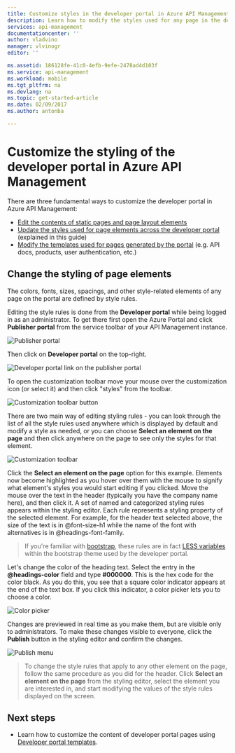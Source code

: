 ```yaml
---
title: Customize styles in the developer portal in Azure API Management | Microsoft Docs
description: Learn how to modify the styles used for any page in the developer portal in Azure API Management.
services: api-management
documentationcenter: ''
author: vladvino
manager: vlvinogr
editor: ''

ms.assetid: 186128fe-41c0-4efb-9efe-2478ad4d103f
ms.service: api-management
ms.workload: mobile
ms.tgt_pltfrm: na
ms.devlang: na
ms.topic: get-started-article
ms.date: 02/09/2017
ms.author: antonba

---
```

# Customize the styling of the developer portal in Azure API Management
There are three fundamental ways to customize the developer portal in Azure API Management:

* [Edit the contents of static pages and page layout elements][modify-content-layout]
* [Update the styles used for page elements across the developer portal][customize-styles] (explained in this guide)
* [Modify the templates used for pages generated by the portal][portal-templates] (e.g. API docs, products, user authentication, etc.)

## <a name="change-headers-styling"> </a>Change the styling of page elements

The colors, fonts, sizes, spacings, and other style-related elements of any page on the portal are defined by style rules. 

Editing the style rules is done from the **Developer portal** while being logged in as an administrator. To get there first open the Azure Portal and click **Publisher portal** from the service toolbar of your API Management instance.

![Publisher portal][api-management-management-console]

Then click on **Developer portal** on the top-right. 

![Developer portal link on the publisher portal][api-management-pp-dp-link]

To open the customization toolbar move your mouse over the customization icon (or select it) and then click "styles" from the toolbar.

![Customization toolbar button][api-management-customization-toolbar-button]

There are two main way of editing styling rules - you can look through the list of all the style rules used anywhere which is displayed by default and modify a style as needed, or you can choose **Select an element on the page** and then click anywhere on the page to see only the styles for that element.

![Customization toolbar][api-management-customization-toolbar]

Click the **Select an element on the page** option for this example.  Elements now become highlighted as you hover over them with the mouse to signify what element's styles you would start editing if you clicked. Move the mouse over the text in the header (typically you have the company name here), and then click it. A set of named and categorized styling rules appears within the styling editor. Each rule represents a styling property of the selected element. For example, for the header text selected above, the size of the text is in @font-size-h1 while the name of the font with alternatives is in @headings-font-family.

> If you're familiar with [bootstrap][bootstrap], these rules are in fact [LESS variables][LESS variables] within the bootstrap theme used by the developer portal.
> 
> 

Let's change the color of the heading text. Select the entry in the **@headings-color** field and type **#000000**. This is the hex code for the color black. As you do this, you see that a square color indicator appears at the end of the text box. If you click this indicator, a color picker lets you to choose a color.

![Color picker][api-management-customization-toolbar-color-picker]

Changes are previewed in real time as you make them, but are visible only to administrators. To make these changes visible to everyone, click the **Publish** button in the styling editor and confirm the changes.

![Publish menu][api-management-customization-toolbar-publish-form]

> To change the style rules that apply to any other element on the page, follow the same procedure as you did for the header. Click **Select an element on the page** from the styling editor, select the element you are interested in, and start modifying the values of the style rules displayed on the screen.
> 
> 


## <a name="next-steps"> </a>Next steps
* Learn how to customize the content of developer portal pages using [Developer portal templates](api-management-developer-portal-templates.md).

[Change the styling of the headers]: #change-headers-styling
[Next steps]: #next-steps

[Azure Classic Portal]: https://manage.windowsazure.com/

[api-management-management-console]: ./media/api-management-customize-styles/api-management-management-console.png
[api-management-pp-dp-link]: ./media/api-management-customize-styles/api-management-pp-dp-link.png
[api-management-customization-toolbar-button]: ./media/api-management-customize-styles/api-management-customization-toolbar-button.png
[api-management-customization-toolbar]: ./media/api-management-customize-styles/api-management-customization-toolbar.png
[api-management-customization-toolbar-color-picker]: ./media/api-management-customize-styles/api-management-customization-toolbar-color-picker.png
[api-management-customization-toolbar-publish-form]: ./media/api-management-customize-styles/api-management-customization-toolbar-publish-form.png

[modify-content-layout]: api-management-modify-content-layout.md
[customize-styles]: api-management-customize-styles.md
[portal-templates]: api-management-developer-portal-templates.md

[bootstrap]: http://getbootstrap.com/
[LESS variables]: http://getbootstrap.com/css/
